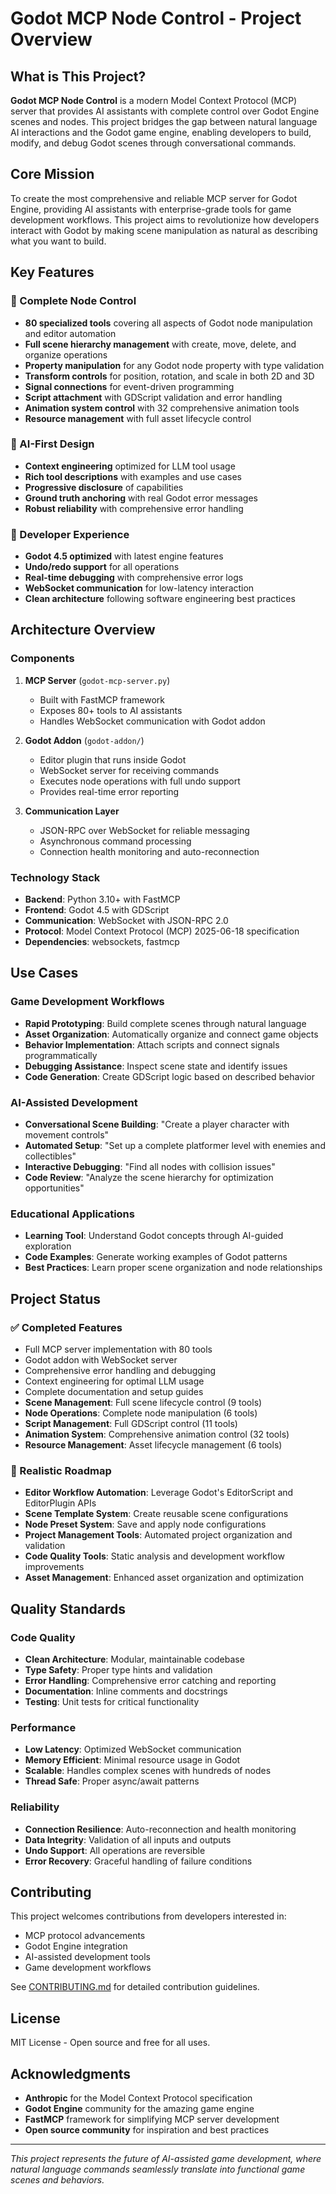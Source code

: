 # Godot MCP Node Control - Project Overview

## What is This Project?

**Godot MCP Node Control** is a modern Model Context Protocol (MCP) server that provides AI assistants with complete control over Godot Engine scenes and nodes. This project bridges the gap between natural language AI interactions and the Godot game engine, enabling developers to build, modify, and debug Godot scenes through conversational commands.

## Core Mission

To create the most comprehensive and reliable MCP server for Godot Engine, providing AI assistants with enterprise-grade tools for game development workflows. This project aims to revolutionize how developers interact with Godot by making scene manipulation as natural as describing what you want to build.

## Key Features

### 🎯 Complete Node Control
- **80 specialized tools** covering all aspects of Godot node manipulation and editor automation
- **Full scene hierarchy management** with create, move, delete, and organize operations
- **Property manipulation** for any Godot node property with type validation
- **Transform controls** for position, rotation, and scale in both 2D and 3D
- **Signal connections** for event-driven programming
- **Script attachment** with GDScript validation and error handling
- **Animation system control** with 32 comprehensive animation tools
- **Resource management** with full asset lifecycle control

### 🤖 AI-First Design
- **Context engineering** optimized for LLM tool usage
- **Rich tool descriptions** with examples and use cases
- **Progressive disclosure** of capabilities
- **Ground truth anchoring** with real Godot error messages
- **Robust reliability** with comprehensive error handling

### 🔧 Developer Experience
- **Godot 4.5 optimized** with latest engine features
- **Undo/redo support** for all operations
- **Real-time debugging** with comprehensive error logs
- **WebSocket communication** for low-latency interaction
- **Clean architecture** following software engineering best practices

## Architecture Overview

### Components

1. **MCP Server** (`godot-mcp-server.py`)
    - Built with FastMCP framework
    - Exposes 80+ tools to AI assistants
    - Handles WebSocket communication with Godot addon

2. **Godot Addon** (`godot-addon/`)
   - Editor plugin that runs inside Godot
   - WebSocket server for receiving commands
   - Executes node operations with full undo support
   - Provides real-time error reporting

3. **Communication Layer**
   - JSON-RPC over WebSocket for reliable messaging
   - Asynchronous command processing
   - Connection health monitoring and auto-reconnection

### Technology Stack

- **Backend**: Python 3.10+ with FastMCP
- **Frontend**: Godot 4.5 with GDScript
- **Communication**: WebSocket with JSON-RPC 2.0
- **Protocol**: Model Context Protocol (MCP) 2025-06-18 specification
- **Dependencies**: websockets, fastmcp

## Use Cases

### Game Development Workflows
- **Rapid Prototyping**: Build complete scenes through natural language
- **Asset Organization**: Automatically organize and connect game objects
- **Behavior Implementation**: Attach scripts and connect signals programmatically
- **Debugging Assistance**: Inspect scene state and identify issues
- **Code Generation**: Create GDScript logic based on described behavior

### AI-Assisted Development
- **Conversational Scene Building**: "Create a player character with movement controls"
- **Automated Setup**: "Set up a complete platformer level with enemies and collectibles"
- **Interactive Debugging**: "Find all nodes with collision issues"
- **Code Review**: "Analyze the scene hierarchy for optimization opportunities"

### Educational Applications
- **Learning Tool**: Understand Godot concepts through AI-guided exploration
- **Code Examples**: Generate working examples of Godot patterns
- **Best Practices**: Learn proper scene organization and node relationships

## Project Status

### ✅ Completed Features
- Full MCP server implementation with 80 tools
- Godot addon with WebSocket server
- Comprehensive error handling and debugging
- Context engineering for optimal LLM usage
- Complete documentation and setup guides
- **Scene Management**: Full scene lifecycle control (9 tools)
- **Node Operations**: Complete node manipulation (6 tools)
- **Script Management**: Full GDScript control (11 tools)
- **Animation System**: Comprehensive animation control (32 tools)
- **Resource Management**: Asset lifecycle management (6 tools)

### 🚧 Realistic Roadmap
- **Editor Workflow Automation**: Leverage Godot's EditorScript and EditorPlugin APIs
- **Scene Template System**: Create reusable scene configurations
- **Node Preset System**: Save and apply node configurations
- **Project Management Tools**: Automated project organization and validation
- **Code Quality Tools**: Static analysis and development workflow improvements
- **Asset Management**: Enhanced asset organization and optimization

## Quality Standards

### Code Quality
- **Clean Architecture**: Modular, maintainable codebase
- **Type Safety**: Proper type hints and validation
- **Error Handling**: Comprehensive error catching and reporting
- **Documentation**: Inline comments and docstrings
- **Testing**: Unit tests for critical functionality

### Performance
- **Low Latency**: Optimized WebSocket communication
- **Memory Efficient**: Minimal resource usage in Godot
- **Scalable**: Handles complex scenes with hundreds of nodes
- **Thread Safe**: Proper async/await patterns

### Reliability
- **Connection Resilience**: Auto-reconnection and health monitoring
- **Data Integrity**: Validation of all inputs and outputs
- **Undo Support**: All operations are reversible
- **Error Recovery**: Graceful handling of failure conditions

## Contributing

This project welcomes contributions from developers interested in:
- MCP protocol advancements
- Godot Engine integration
- AI-assisted development tools
- Game development workflows

See [CONTRIBUTING.md](contributing.md) for detailed contribution guidelines.

## License

MIT License - Open source and free for all uses.

## Acknowledgments

- **Anthropic** for the Model Context Protocol specification
- **Godot Engine** community for the amazing game engine
- **FastMCP** framework for simplifying MCP server development
- **Open source community** for inspiration and best practices

---

*This project represents the future of AI-assisted game development, where natural language commands seamlessly translate into functional game scenes and behaviors.*